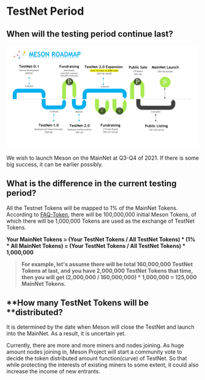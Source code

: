 # TestNet Period

## **When will the testing period continue last?**

![](../.gitbook/assets/mesonroadmap.png)

We wish to launch Meson on the MainNet at Q3-Q4 of 2021. If there is some big success, it can be earlier possibly.

## **What is the difference in the current testing period?**

All the Testnet Tokens will be mapped to 1% of the MainNet Tokens. According to [FAQ-Token](https://docs.meson.network/faq/token), there will be 100,000,000 initial Meson Tokens, of which there will be 1,000,000 Tokens are used as the exchange of TestNet Tokens.

**Your MainNet Tokens = (Your TestNet Tokens / All TestNet Tokens) \* (1% \* All MainNet Tokens)                           = (Your TestNet Tokens / All TestNet Tokens) \* 1,000,000**

> **For example, let's assume there will be total 160,000,000 TestNet Tokens at last, and you have 2,000,000 TestNet Tokens that time, then you will get (2,000,000 / 160,000,000) \* 1,000,000 = 125,000 MainNet Tokens.**

## **How many TestNet Tokens will be **distributed?

It is determined by the date when Meson will close the TestNet and launch into the MainNet. As a result, it is uncertain yet.

Currently, there are more and more miners and nodes joining. As huge amount nodes joining in, Meson Project will start a community vote to decide the token distributed amount function(curve) of TestNet. So that while protecting the interests of existing miners to some extent, it could also increase the income of new entrants.

